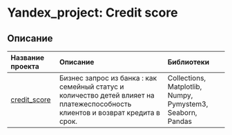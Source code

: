 <H1>Yandex_project: Credit score</H1>

<H2>Описание</H2>

| Название проекта         | Описание               | Библиотеки           |
| :------------------------| :--------------------- |:----------------------------------|
| [сredit_score](credit_score) | Бизнес запрос из банка : как семейный статус и количество детей влияет на платежеспособность клиентов и возврат кредита в срок. | Collections, Matplotlib, Numpy, Pymystem3, Seaborn, Pandas|

